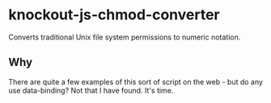 knockout-js-chmod-converter
===========================
Converts traditional Unix file system permissions to numeric notation.

Why
----------
There are quite a few examples of this sort of script on the web - but do any use data-binding? Not that I have found. It's time.
